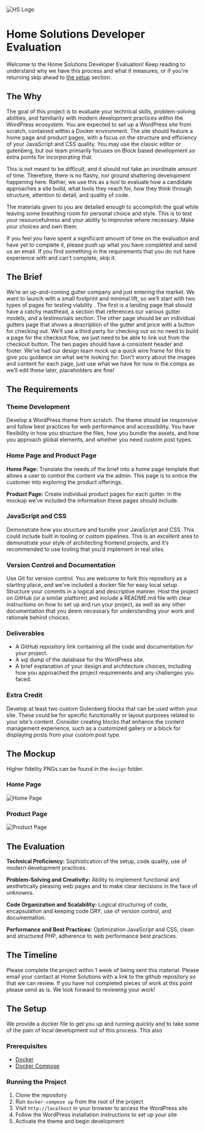 ![HS Logo](./design/hs-logo.jpeg)

# Home Solutions Developer Evaluation
Welcome to the Home Solutions Developer Evaluation! Keep reading to understand why we have this process and what it measures, or if you're returning skip ahead to [the setup](#the-setup) section.

## The Why
The goal of this project is to evaluate your technical skills, problem-solving abilities, and familiarity with modern development practices within the WordPress ecosystem. You are expected to set up a WordPress site from scratch, contained within a Docker environment. The site should feature a home page and product pages, with a focus on the structure and efficiency of your JavaScript and CSS quality. You may use the classic editor or gutenberg, but our team primarily focuses on Block based development so extra points for incorporating that.

This is not meant to be difficult, and it should not take an inordinate amount of time. Therefore, there is no flashy, nor ground shattering development happening here. Rather, we use this as a tool to evaluate how a candidate approaches a site build, what tools they reach for, how they think through structure, attention to detail, and quality of code.

The materials given to you are detailed enough to accomplish the goal while leaving some breathing room for personal choice and style. This is to test your resourcefulness and your ability to improvise where necessary. Make your choices and own them.

If you feel you have spent a significant amount of time on the evaluation and have yet to complete it, please push up what you have completed and send us an email. If you find something in the requirements that you do not have experience with and can’t complete, skip it.

## The Brief
We’re an up-and-coming gutter company and just entering the market. We want to launch with a small footprint and minimal lift, so we’ll start with two types of pages for testing viability . The first is a landing page that should have a catchy masthead, a section that references our various gutter models, and a testimonials section. The other page should be an individual gutters page that shows a description of the gutter and price with a button for checking out. We’ll use a third party for checking out so no need to build a page for the checkout flow, we just need to be able to link out from the checkout button. The two pages should have a consistent header and footer. We’ve had our design team mock up a quick wire frame for this to give you guidance on what we’re looking for. Don’t worry about the images and content for each page, just use what we have for now in the comps as we’ll edit these later, placeholders are fine!

## The Requirements
### Theme Development
Develop a WordPress theme from scratch. The theme should be responsive and follow best practices for web performance and accessibility. You have flexibility in how you structure the files, how you bundle the assets, and how you approach global elements, and whether you need custom post types.

### Home Page and Product Page
**Home Page:** Translate the needs of the brief into a home page template that allows a user to control the content via the admin. This page is to entice the customer into exploring the product offerings.

**Product Page:** Create individual product pages for each gutter. In the mockup we’ve included the information these pages should include.

### JavaScript and CSS
Demonstrate how you structure and bundle your JavaScript and CSS. This could include built in tooling or custom pipelines. This is an excellent area to demonstrate your style of architecting frontend projects, and it’s recommended to use tooling that you’d implement in real sites.

### Version Control and Documentation
Use Git for version control. You are welcome to fork this repository as a starting place, and we've included a docker file for easy local setup. Structure your commits in a logical and descriptive manner. Host the project on GitHub (or a similar platform) and include a README.md file with clear instructions on how to set up and run your project, as well as any other documentation that you deem necessary for understanding your work and rationale behind choices.

### Deliverables
- A GitHub repository link containing all the code and documentation for your project.
- A sql dump of the database for the WordPress site.
- A brief explanation of your design and architecture choices, including how you approached the project requirements and any challenges you faced.

### Extra Credit
Develop at least two custom Gutenberg blocks that can be used within your site. These could be for specific functionality or layout purposes related to your site's content. Consider creating blocks that enhance the content management experience, such as a customized gallery or a block for displaying posts from your custom post type.

## The Mockup
Higher fidelity PNGs can be found in the `design` folder.

### Home Page
![Home Page](./design/wp-dev-eval-home.png)

### Product Page
![Product Page](./design/wp-dev-eval-product.png)

## The Evaluation
**Technical Proficiency:** Sophistication of the setup, code quality, use of modern development practices.

**Problem-Solving and Creativity:** Ability to implement functional and aesthetically pleasing web pages and to make clear decisions in the face of unknowns.

**Code Organization and Scalability:** Logical structuring of code, encapsulation and keeping code DRY, use of version control, and documentation.

**Performance and Best Practices:** Optimization JavaScript and CSS, clean and structured PHP, adherence to web performance best practices.

## The Timeline
Please complete the project within 1 week of being sent this material. Please email your contact at Home Solutions with a link to the github repository so that we can review. If you have not completed pieces of work at this point please send as is. We look forward to reviewing your work!

## The Setup
We provide a docker file to get you up and running quickly and to take some of the pain of local development out of this process. This also

### Prerequisites
- [Docker](https://www.docker.com/get-started)
- [Docker Compose](https://docs.docker.com/compose/install/)

### Running the Project
1. Clone the repository
2. Run `docker-compose up` from the root of the project
3. Visit `http://localhost` in your browser to access the WordPress site
4. Follow the WordPress installation instructions to set up your site
5. Activate the theme and begin development



